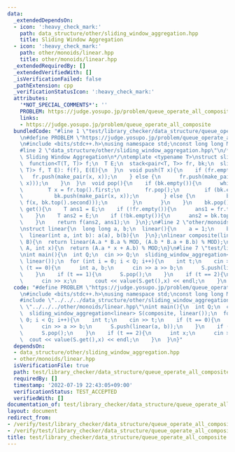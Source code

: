 ```yaml
---
data:
  _extendedDependsOn:
  - icon: ':heavy_check_mark:'
    path: data_structure/other/sliding_window_aggregation.hpp
    title: Sliding Window Aggregation
  - icon: ':heavy_check_mark:'
    path: other/monoids/linear.hpp
    title: other/monoids/linear.hpp
  _extendedRequiredBy: []
  _extendedVerifiedWith: []
  _isVerificationFailed: false
  _pathExtension: cpp
  _verificationStatusIcon: ':heavy_check_mark:'
  attributes:
    '*NOT_SPECIAL_COMMENTS*': ''
    PROBLEM: https://judge.yosupo.jp/problem/queue_operate_all_composite
    links:
    - https://judge.yosupo.jp/problem/queue_operate_all_composite
  bundledCode: "#line 1 \"test/library_checker/data_structure/queue_operate_all_composite.test.cpp\"\
    \n#define PROBLEM \"https://judge.yosupo.jp/problem/queue_operate_all_composite\"\
    \n#include <bits/stdc++.h>\nusing namespace std;\nconst long long MOD = 998244353;\n\
    #line 2 \"data_structure/other/sliding_window_aggregation.hpp\"\n/**\n * @brief\
    \ Sliding Window Aggregation\n*/\ntemplate <typename T>\nstruct sliding_window_aggregation{\n\
    \  function<T(T, T)> f;\n  T E;\n  stack<pair<T, T>> fr, bk;\n  sliding_window_aggregation(function<T(T,\
    \ T)> f, T E): f(f), E(E){\n  }\n  void push(T x){\n    if (fr.empty()){\n   \
    \   fr.push(make_pair(x, x));\n    } else {\n      fr.push(make_pair(x, f(fr.top().second,\
    \ x)));\n    }\n  }\n  void pop(){\n    if (bk.empty()){\n      while (!fr.empty()){\n\
    \        T x = fr.top().first;\n        fr.pop();\n        if (bk.empty()){\n\
    \          bk.push(make_pair(x, x));\n        } else {\n          bk.push(make_pair(x,\
    \ f(x, bk.top().second)));\n        }\n      }\n    }\n    bk.pop();\n  }\n  T\
    \ get(){\n    T ans1 = E;\n    if (!fr.empty()){\n      ans1 = fr.top().second;\n\
    \    }\n    T ans2 = E;\n    if (!bk.empty()){\n      ans2 = bk.top().second;\n\
    \    }\n    return f(ans2, ans1);\n  }\n};\n#line 2 \"other/monoids/linear.hpp\"\
    \nstruct linear{\n  long long a, b;\n  linear(){\n    a = 1;\n    b = 0;\n  }\n\
    \  linear(int a, int b): a(a), b(b){\n  }\n};\nlinear composite(linear A, linear\
    \ B){\n  return linear(A.a * B.a % MOD, (A.b * B.a + B.b) % MOD);\n}\nint value(linear\
    \ A, int x){\n  return (A.a * x + A.b) % MOD;\n}\n#line 7 \"test/library_checker/data_structure/queue_operate_all_composite.test.cpp\"\
    \nint main(){\n  int Q;\n  cin >> Q;\n  sliding_window_aggregation<linear> S(composite,\
    \ linear());\n  for (int i = 0; i < Q; i++){\n    int t;\n    cin >> t;\n    if\
    \ (t == 0){\n      int a, b;\n      cin >> a >> b;\n      S.push(linear(a, b));\n\
    \    }\n    if (t == 1){\n      S.pop();\n    }\n    if (t == 2){\n      int x;\n\
    \      cin >> x;\n      cout << value(S.get(),x) << endl;\n    }\n  }\n}\n"
  code: "#define PROBLEM \"https://judge.yosupo.jp/problem/queue_operate_all_composite\"\
    \n#include <bits/stdc++.h>\nusing namespace std;\nconst long long MOD = 998244353;\n\
    #include \"../../../data_structure/other/sliding_window_aggregation.hpp\"\n#include\
    \ \"../../../other/monoids/linear.hpp\"\nint main(){\n  int Q;\n  cin >> Q;\n\
    \  sliding_window_aggregation<linear> S(composite, linear());\n  for (int i =\
    \ 0; i < Q; i++){\n    int t;\n    cin >> t;\n    if (t == 0){\n      int a, b;\n\
    \      cin >> a >> b;\n      S.push(linear(a, b));\n    }\n    if (t == 1){\n\
    \      S.pop();\n    }\n    if (t == 2){\n      int x;\n      cin >> x;\n    \
    \  cout << value(S.get(),x) << endl;\n    }\n  }\n}"
  dependsOn:
  - data_structure/other/sliding_window_aggregation.hpp
  - other/monoids/linear.hpp
  isVerificationFile: true
  path: test/library_checker/data_structure/queue_operate_all_composite.test.cpp
  requiredBy: []
  timestamp: '2022-07-19 22:43:05+09:00'
  verificationStatus: TEST_ACCEPTED
  verifiedWith: []
documentation_of: test/library_checker/data_structure/queue_operate_all_composite.test.cpp
layout: document
redirect_from:
- /verify/test/library_checker/data_structure/queue_operate_all_composite.test.cpp
- /verify/test/library_checker/data_structure/queue_operate_all_composite.test.cpp.html
title: test/library_checker/data_structure/queue_operate_all_composite.test.cpp
---
```

